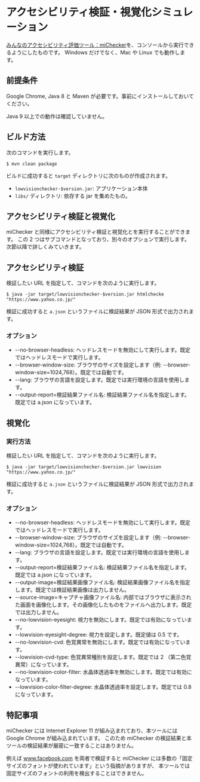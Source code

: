 アクセシビリティ検証・視覚化シミュレーション
===

[みんなのアクセシビリティ評価ツール：miChecker](https://www.soumu.go.jp/main_sosiki/joho_tsusin/b_free/michecker.html)を、コンソールから実行できるようにしたものです。
Windows だけでなく、Mac や Linux でも動作します。

## 前提条件

Google Chrome, Java 8 と Maven が必要です。事前にインストールしておいてください。

Java 9 以上での動作は確認していません。

## ビルド方法

次のコマンドを実行します。

~~~
$ mvn clean package
~~~

ビルドに成功すると `target` ディレクトリに次のものが作成されます。

- `lowvisionchecker-$version.jar`: アプリケーション本体
- `libs/` ディレクトリ: 依存する jar を集めたもの。

## アクセシビリティ検証と視覚化

miChecker と同様にアクセシビリティ検証と視覚化とを実行することができます。
この 2 つはサブコマンドとなっており、別々のオプションで実行します。
次節以降で詳しくみていきます。

## アクセシビリティ検証

検証したい URL を指定して、コマンドを次のように実行します。

~~~
$ java -jar target/lowvisionchecker-$version.jar htmlchecke "https://www.yahoo.co.jp/"
~~~

検証に成功すると `a.json` というファイルに検証結果が JSON 形式で出力されます。

### オプション

- --no-browser-headless: ヘッドレスモードを無効にして実行します。既定ではヘッドレスモードで実行します。
- --browser-window-size: ブラウザのサイズを設定します（例: --browser-window-size=1024,768）。既定では自動です。
- --lang: ブラウザの言語を設定します。既定では実行環境の言語を使用します。
- --output-report=検証結果ファイル名: 検証結果ファイル名を指定します。既定では a.json になっています。

## 視覚化

### 実行方法

検証したい URL を指定して、コマンドを次のように実行します。

~~~
$ java -jar target/lowvisionchecker-$version.jar lowvision "https://www.yahoo.co.jp/"
~~~

検証に成功すると `a.json` というファイルに検証結果が JSON 形式で出力されます。

### オプション

- --no-browser-headless: ヘッドレスモードを無効にして実行します。既定ではヘッドレスモードで実行します。
- --browser-window-size: ブラウザのサイズを設定します（例: --browser-window-size=1024,768）。既定では自動です。
- --lang: ブラウザの言語を設定します。既定では実行環境の言語を使用します。
- --output-report=検証結果ファイル名: 検証結果ファイル名を指定します。既定では a.json になっています。
- --output-image=検証結果画像ファイル名: 検証結果画像ファイル名を指定します。既定では検証結果画像は出力しません。
- --source-image=キャプチャ画像ファイル名: 内部ではブラウザに表示された画面を画像化します。その画像化したものをファイルへ出力します。既定では出力しません。
- --no-lowvision-eyesight: 視力を無効にします。既定では有効になっています。
- --lowvision-eyesight-degree: 視力を設定します。既定値は 0.5 です。
- --no-lowvision-cvd: 色覚異常を無効にします。既定では有効になっています。
- --lowvision-cvd-type: 色覚異常種別を設定します。既定では 2 （第二色覚異常）になっています。
- --no-lowvision-color-filter: 水晶体透過率を無効にします。既定では有効になっています。
- --lowvision-color-filter-degree: 水晶体透過率を設定します。既定では 0.8 になっています。

## 特記事項

miChecker には Internet Explorer 11 が組み込まれており、本ツールには Google Chrome が組み込まれています。
このため miChecker の検証結果と本ツールの検証結果が厳密に一致することはありません。

例えば www.facebook.com を両者で検証すると miChecker には多数の「固定サイズのフォントが使われています」という指摘がありますが、
本ツールでは固定サイズのフォントの利用を検出することはできません。
